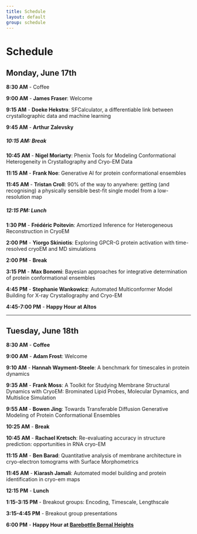 ```yaml
---
title: Schedule  
layout: default  
group: schedule  
---
```


# Schedule

## Monday, June 17th

**8:30 AM** - Coffee

**9:00 AM** - **James Fraser**: Welcome

**9:15 AM** - **Doeke Hekstra**: SFCalculator, a differentiable link between crystallographic data and machine learning 

**9:45 AM** - **Arthur Zalevsky** 

##### 10:15 AM: Break

**10:45 AM** -  **Nigel Moriarty**: Phenix Tools for Modeling Conformational Heterogeneity in Crystallography and Cryo-EM Data

**11:15 AM** - **Frank Noe**: Generative AI for protein conformational ensembles

**11:45 AM** - **Tristan Croll**: 90% of the way to anywhere: getting (and recognising) a physically sensible best-fit single model from a low-resolution map

##### 12:15 PM: Lunch

**1:30 PM** - **Frédéric Poitevin**: Amortized Inference for Heterogeneous Reconstruction in CryoEM

**2:00 PM** - **Yiorgo Skiniotis**: Exploring GPCR-G protein activation with time-resolved cryoEM and MD simulations

**2:00 PM** - **Break**

**3:15 PM** - **Max Bonomi**: Bayesian approaches for integrative determination of protein conformational ensembles

**4:45 PM** - **Stephanie Wankowicz**: Automated Multiconformer Model Building for X-ray Crystallography and Cryo-EM

**4:45-7:00 PM** - **Happy Hour at Altos**




---

## Tuesday, June 18th

**8:30 AM** - **Coffee**

**9:00 AM** - **Adam Frost**: Welcome

**9:10 AM** - **Hannah Wayment-Steele**: A benchmark for timescales in protein dynamics 

**9:35 AM** - **Frank Moss**: A Toolkit for Studying Membrane Structural Dynamics with CryoEM: Brominated Lipid Probes, Molecular Dynamics, and Multislice Simulation  

**9:55 AM** - **Bowen Jing**: Towards Transferable Diffusion Generative Modeling of Protein Conformational Ensembles

**10:25 AM** - **Break**

**10:45 AM** - **Rachael Kretsch**: Re-evaluating accuracy in structure prediction: opportunities in RNA cryo-EM 

**11:15 AM** - **Ben Barad**: Quantitative analysis of membrane architecture in cryo-electron tomograms with Surface Morphometrics

**11:45 AM** - **Kiarash Jamali**:  Automated model building and protein identification in cryo-em maps

**12:15 PM** - **Lunch**

**1:15-3:15 PM** - Breakout groups: Encoding, Timescale, Lengthscale

**3:15-4:45 PM** - Breakout group presentations

**6:00 PM** - **Happy Hour at [Barebottle Bernal Heights](https://www.barebottle.com/bernal-heights-brewery-taproom)**

